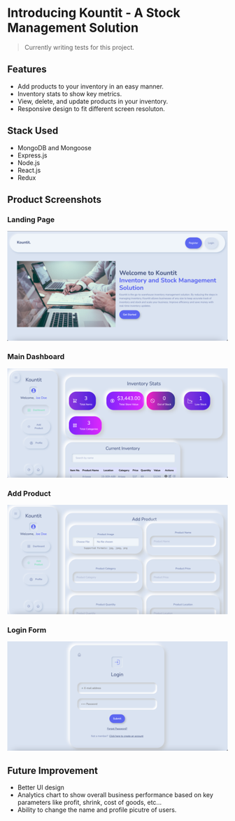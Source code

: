 # Introducing Kountit - A Stock Management Solution

> Currently writing tests for this project.

## Features

- Add products to your inventory in an easy manner.
- Inventory stats to show key metrics.
- View, delete, and update products in your inventory.
- Responsive design to fit different screen resoluton.

## Stack Used

- MongoDB and Mongoose
- Express.js
- Node.js
- React.js
- Redux

## Product Screenshots

### Landing Page

![Homepage](https://github.com/mozeezy/kountit/blob/main/screenshots/home-page.png?raw=true)

### Main Dashboard

![Dashboard](https://github.com/mozeezy/kountit/blob/main/screenshots/dashboard.png?raw=true)

### Add Product

![AddProduct](https://github.com/mozeezy/kountit/blob/main/screenshots/add-product.png?raw=true)

### Login Form

![Login](https://github.com/mozeezy/kountit/blob/main/screenshots/login-form.png?raw=true)

## Future Improvement

- Better UI design
- Analytics chart to show overall business performance based on key parameters like profit, shrink, cost of goods, etc...
- Ability to change the name and profile picutre of users.
